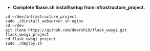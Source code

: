 - **Complete 1base.sh install\setup from infrastructure_project.**

```
cd ~/dev/infrastructure_project
sudo ./9install_webserver.sh nginx
cd ~/dev
git clone https://github.com/dmarsh19/flask_uwsgi.git flask_uwsgi_project
cd flask_uwsgi_project
sudo ./deploy.sh
```

